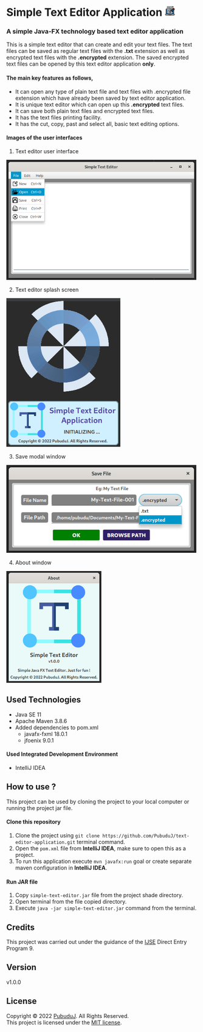 # Simple Text Editor Application <img src="asset/editor-logo.png" alt="drawing" width="27px"/>

### A simple Java-FX technology based text editor application

This is a simple text editor that can create and edit your text files.
The text files can be saved as regular text files with the **.txt** extension 
as well as encrypted text files with the **.encrypted** extension. 
The saved encrypted text files can be opened by this text editor 
application **only**.

#### The main key features as follows,

- It can open any type of plain text file and text files with .encrypted file extension which have already been saved by text editor application.
- It is unique text editor which can open up this **.encrypted** text files.
- It can save both plain text files and encrypted text files.
- It has the text files printing facility.
- It has the cut, copy, past and select all, basic text editing options.

#### Images of the user interfaces
1. Text editor user interface<br>
<img src="asset/text-editor.png" alt="text-editor" width="500px"/>

2. Text editor splash screen<br>
<img src="asset/splash-screen.png" alt="text-editor" width="300px"/>

3. Save modal window<br>
<img src="asset/save-window.png" alt="text-editor" width="500px"/>

4. About window<br>
<img src="asset/about-window.png" alt="text-editor" width="250px"/>

## Used Technologies

- Java SE 11
- Apache Maven 3.8.6
- Added dependencies to pom.xml
    - javafx-fxml 18.0.1
    - jfoenix 9.0.1

#### Used Integrated Development Environment
- IntelliJ IDEA

## How to use ?
This project can be used by cloning the 
project to your local computer or running the project jar file.

#### Clone this repository
1. Clone the project using `git clone https://github.com/PubuduJ/text-editor-application.git` terminal command.
2. Open the `pom.xml` file from **IntelliJ IDEA**, make sure to open this as a project.
3. To run this application execute `mvn javafx:run` goal or create separate maven configuration in **IntelliJ IDEA**.

#### Run JAR file
1. Copy `simple-text-editor.jar` file from the project shade directory.
2. Open terminal from the file copied directory.
3. Execute `java -jar simple-text-editor.jar` command from the terminal.

## Credits
This project was carried out under the guidance of the [IJSE](https://www.ijse.lk/) Direct Entry Program 9.

## Version
v1.0.0

## License
Copyright &copy; 2022 [PubuduJ](https://www.linkedin.com/in/pubudujanith94/). All Rights Reserved.<br>
This project is licensed under the [MIT license](LICENSE.txt).